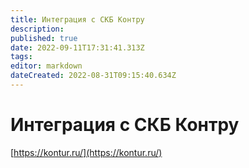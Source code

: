 ```yaml
---
title: Интеграция с СКБ Контру
description: 
published: true
date: 2022-09-11T17:31:41.313Z
tags: 
editor: markdown
dateCreated: 2022-08-31T09:15:40.634Z
---
```


# Интеграция с СКБ Контру

[https://kontur.ru/](https://kontur.ru/)
